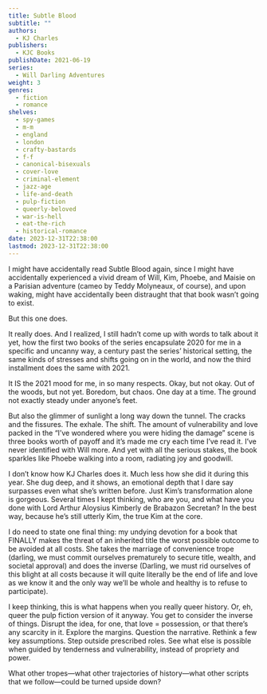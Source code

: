 ```yaml
---
title: Subtle Blood
subtitle: ""
authors:
  - KJ Charles
publishers:
  - KJC Books
publishDate: 2021-06-19
series:
  - Will Darling Adventures
weight: 3
genres:
  - fiction
  - romance
shelves:
  - spy-games
  - m-m
  - england
  - london
  - crafty-bastards
  - f-f
  - canonical-bisexuals
  - cover-love
  - criminal-element
  - jazz-age
  - life-and-death
  - pulp-fiction
  - queerly-beloved
  - war-is-hell
  - eat-the-rich
  - historical-romance
date: 2023-12-31T22:38:00
lastmod: 2023-12-31T22:38:00
---
```

I might have accidentally read Subtle Blood again, since I might have accidentally experienced a vivid dream of Will, Kim, Phoebe, and Maisie on a Parisian adventure (cameo by Teddy Molyneaux, of course), and upon waking, might have accidentally been distraught that that book wasn’t going to exist. 

But this one does. 

It really does. And I realized, I still hadn’t come up with words to talk about it yet, how the first two books of the series encapsulate 2020 for me in a specific and uncanny way, a century past the series’ historical setting, the same kinds of stresses and shifts going on in the world, and now the third installment does the same with 2021. 

It IS the 2021 mood for me, in so many respects. Okay, but not okay. Out of the woods, but not yet. Boredom, but chaos. One day at a time. The ground not exactly steady under anyone’s feet. 

But also the glimmer of sunlight a long way down the tunnel. The cracks and the fissures. The exhale. The shift. The amount of vulnerability and love packed in the “I’ve wondered where you were hiding the damage” scene is three books worth of payoff and it’s made me cry each time I’ve read it. I’ve never identified with Will more. And yet with all the serious stakes, the book sparkles like Phoebe walking into a room, radiating joy and goodwill. 
 
I don’t know how KJ Charles does it. Much less how she did it during this year. She dug deep, and it shows, an emotional depth that I dare say surpasses even what she’s written before. Just Kim’s transformation alone is gorgeous. Several times I kept thinking, who are you, and what have you done with Lord Arthur Aloysius Kimberly de Brabazon Secretan? In the best way, because he’s still utterly Kim, the true Kim at the core. 

I do need to state one final thing: my undying devotion for a book that FINALLY makes the threat of an inherited title the worst possible outcome to be avoided at all costs. She takes the marriage of convenience trope (darling, we must commit ourselves prematurely to secure title, wealth, and societal approval) and does the inverse (Darling, we must rid ourselves of this blight at all costs because it will quite literally be the end of life and love as we know it and the only way we’ll be whole and healthy is to refuse to participate). 

I keep thinking, this is what happens when you really queer history. Or, eh, queer the pulp fiction version of it anyway. You get to consider the inverse of things. Disrupt the idea, for one, that love = possession, or that there’s any scarcity in it. Explore the margins. Question the narrative. Rethink a few key assumptions. Step outside prescribed roles. See what else is possible when guided by tenderness and vulnerability, instead of propriety and power.

What other tropes—what other trajectories of history—what other scripts that we follow—could be turned upside down?